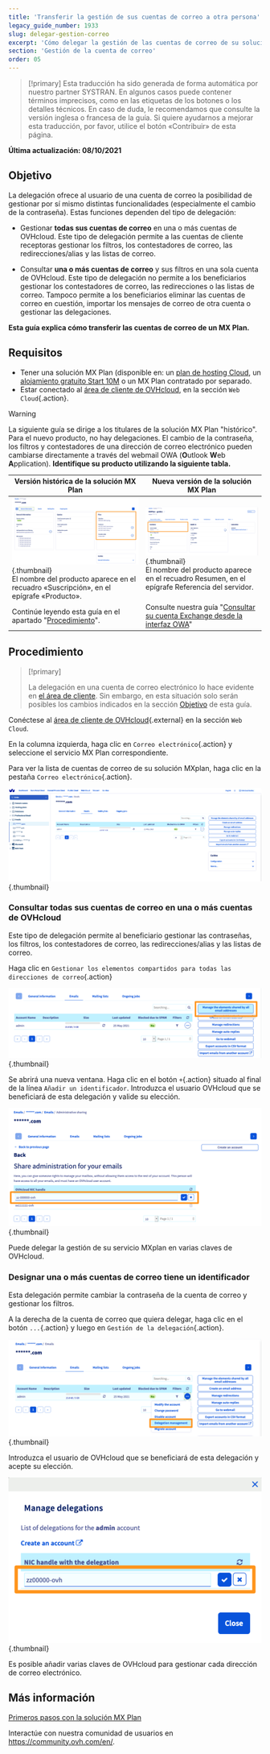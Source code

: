 ```yaml
---
title: 'Transferir la gestión de sus cuentas de correo a otra persona'
legacy_guide_number: 1933
slug: delegar-gestion-correo
excerpt: 'Cómo delegar la gestión de las cuentas de correo de su solución MX Plan'
section: 'Gestión de la cuenta de correo'
order: 05
---
```


> [!primary]
> Esta traducción ha sido generada de forma automática por nuestro partner SYSTRAN. En algunos casos puede contener términos imprecisos, como en las etiquetas de los botones o los detalles técnicos. En caso de duda, le recomendamos que consulte la versión inglesa o francesa de la guía. Si quiere ayudarnos a mejorar esta traducción, por favor, utilice el botón «Contribuir» de esta página.
>

**Última actualización: 08/10/2021**

## Objetivo <a name="objective"></a>

La delegación ofrece al usuario de una cuenta de correo la posibilidad de gestionar por sí mismo distintas funcionalidades (especialmente el cambio de la contraseña). Estas funciones dependen del tipo de delegación:

- Gestionar **todas sus cuentas de correo** en una o más cuentas de OVHcloud. Este tipo de delegación permite a las cuentas de cliente receptoras gestionar los filtros, los contestadores de correo, las redirecciones/alias y las listas de correo.

- Consultar **una o más cuentas de correo** y sus filtros en una sola cuenta de OVHcloud. Este tipo de delegación no permite a los beneficiarios gestionar los contestadores de correo, las redirecciones o las listas de correo. Tampoco permite a los beneficiarios eliminar las cuentas de correo en cuestión, importar los mensajes de correo de otra cuenta o gestionar las delegaciones.

**Esta guía explica cómo transferir las cuentas de correo de un MX Plan.**

## Requisitos

- Tener una solución MX Plan  (disponible en: un [plan de hosting Cloud](https://www.ovhcloud.com/es-es/web-hosting/), un [alojamiento gratuito Start 10M](https://www.ovhcloud.com/es-es/domains/free-web-hosting/) o un MX Plan contratado por separado.
- Estar conectado al [área de cliente de OVHcloud](https://www.ovh.com/auth/?action=gotomanager&from=https://www.ovh.es/&ovhSubsidiary=es), en la sección `Web Cloud`{.action}.

> [!warning]
>
> La siguiente guía se dirige a los titulares de la solución MX Plan "histórico". Para el nuevo producto, no hay delegaciones. El cambio de la contraseña, los filtros y contestadores de una dirección de correo electrónico pueden cambiarse directamente a través del webmail OWA (**O**utlook **W**eb **A**pplication). **Identifique su producto utilizando la siguiente tabla.**
>

|Versión histórica de la solución MX Plan|Nueva versión de la solución MX Plan|
|---|---|
|![Correo electrónico](images/mxplan-starter-legacy-step1.png){.thumbnail}<br> El nombre del producto aparece en el recuadro «Suscripción», en el epígrafe «Producto».|![Correo electrónico](images/mxplan-starter-new-step1.png){.thumbnail}<br>El nombre del producto aparece en el recuadro Resumen, en el epígrafe Referencia del servidor.|
|Continúe leyendo esta guía en el apartado "[Procedimiento](#oldmxplan)".|Consulte nuestra guía "[Consultar su cuenta Exchange desde la interfaz OWA](https://docs.ovh.com/es/microsoft-collaborative-solutions/exchange_2016_guia_de_uso_de_outlook_web_app/#cambiar-la-contrasena)"|

## Procedimiento <a name="oldmxplan"></a>

> [!primary]
>
>La delegación en una cuenta de correo electrónico lo hace evidente en [el área de cliente](https://www.ovh.com/auth/?action=gotomanager&from=https://www.ovh.es/&ovhSubsidiary=es). Sin embargo, en esta situación solo serán posibles los cambios indicados en la sección [Objetivo](#objective) de esta guía.
>

Conéctese al [área de cliente de OVHcloud](https://www.ovh.com/auth/?action=gotomanager&from=https://www.ovh.es/&ovhSubsidiary=es){.external} en la sección `Web Cloud`.

En la columna izquierda, haga clic en `Correo electrónico`{.action} y seleccione el servicio MX Plan correspondiente.

Para ver la lista de cuentas de correo de su solución MXplan, haga clic en la pestaña `Correo electrónico`{.action}.

![Delegación de permisos](images/mxplan-delegation-01.png){.thumbnail}

### Consultar todas sus cuentas de correo en una o más cuentas de OVHcloud

Este tipo de delegación permite al beneficiario gestionar las contraseñas, los filtros, los contestadores de correo, las redirecciones/alias y las listas de correo.

Haga clic en `Gestionar los elementos compartidos para todas las direcciones de correo`{.action}

![Delegación de permisos](images/mxplan-delegation-02.png){.thumbnail}

Se abrirá una nueva ventana. Haga clic en el botón `+`{.action} situado al final de la línea `Añadir un identificador`. Introduzca el usuario OVHcloud que se beneficiará de esta delegación y valide su elección.

![Delegación de permisos](images/mxplan-delegation-03.png){.thumbnail}

Puede delegar la gestión de su servicio MXplan en varias claves de OVHcloud.

### Designar una o más cuentas de correo tiene un identificador

Esta delegación permite cambiar la contraseña de la cuenta de correo y gestionar los filtros.

A la derecha de la cuenta de correo que quiera delegar, haga clic en el botón `...`{.action} y luego en `Gestión de la delegación`{.action}.

![Delegación de permisos](images/mxplan-delegation-04.png){.thumbnail}

Introduzca el usuario de OVHcloud que se beneficiará de esta delegación y acepte su elección.

![Delegación de permisos](images/mxplan-delegation-05.png){.thumbnail}

Es posible añadir varias claves de OVHcloud para gestionar cada dirección de correo electrónico.

## Más información

[Primeros pasos con la solución MX Plan](https://docs.ovh.com/es/emails/primeros-pasos-correo-compartido/)

Interactúe con nuestra comunidad de usuarios en <https://community.ovh.com/en/>.
